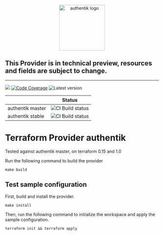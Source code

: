 <p align="center">
    <img src="https://goauthentik.io/img/icon_top_brand_colour.svg" height="150" alt="authentik logo">
</p>

## This Provider is in technical preview, resources and fields are subject to change.
---

[![](https://img.shields.io/discord/809154715984199690?label=Discord&style=for-the-badge)](https://discord.gg/jg33eMhnj6)
[![Code Coverage](https://img.shields.io/codecov/c/gh/goauthentik/terraform-provider-authentik?style=for-the-badge)](https://codecov.io/gh/goauthentik/terraform-provider-authentik)
![Latest version](https://img.shields.io/github/v/tag/goauthentik/terraform-provider-authentik?style=for-the-badge)

|                   | Status        |
| ----------------- | ------------- |
| authentik master  | ![CI Build status](https://img.shields.io/github/workflow/status/goauthentik/terraform-provider-authentik/test-acc-authentik-master?style=for-the-badge) |
| authentik stable  | ![CI Build status](https://img.shields.io/github/workflow/status/goauthentik/terraform-provider-authentik/test-acc-authentik-stable?style=for-the-badge) |

# Terraform Provider authentik

Tested against authentik master, on terraform 0.15 and 1.0

Run the following command to build the provider

```shell
make build
```

## Test sample configuration

First, build and install the provider.

```shell
make install
```

Then, run the following command to initialize the workspace and apply the sample configuration.

```shell
terraform init && terraform apply
```
